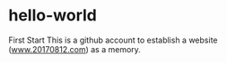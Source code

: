 # hello-world
First Start
This is a github account to establish a website (www.20170812.com) as a memory.
